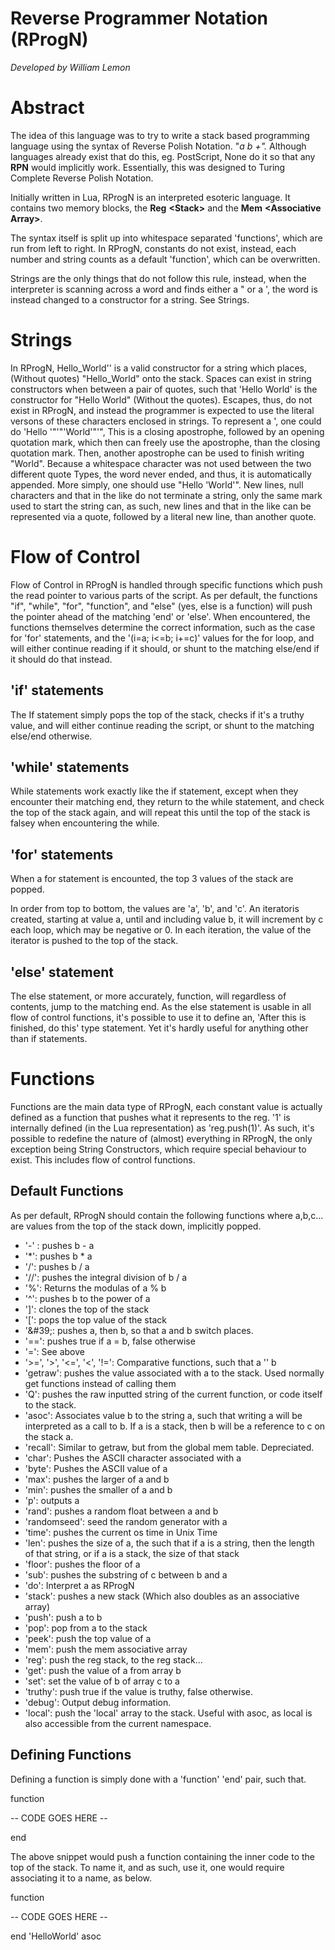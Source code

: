 

# Reverse Programmer Notation (RProgN)

_Developed by William Lemon_

# Abstract

The idea of this language was to try to write a stack based programming language using the syntax of Reverse Polish Notation. &quot;_a b +&quot;._ Although languages already exist that do this, eg. PostScript, None do it so that any **RPN** would implicitly work. Essentially, this was designed to Turing Complete Reverse Polish Notation.

Initially written in Lua, RProgN is an interpreted esoteric language. It contains two memory blocks, the **Reg**  **&lt;Stack&gt;** and the **Mem**  **&lt;Associative Array&gt;**.

The syntax itself is split up into whitespace separated &#39;functions&#39;, which are run from left to right. In RProgN, constants do not exist, instead, each number and string counts as a default &#39;function&#39;, which can be overwritten.

Strings are the only things that do not follow this rule, instead, when the interpreter is scanning across a word and finds either a &quot; or a &#39;, the word is instead changed to a constructor for a string. See Strings.

# Strings

In RProgN, Hello\_World&#39;&#39; is a valid constructor for a string which places, (Without quotes) &quot;Hello\_World&quot; onto the stack.  Spaces can exist in string constructors when between a pair of quotes, such that &#39;Hello World&#39; is the constructor for &quot;Hello World&quot; (Without the quotes).  Escapes, thus, do not exist in RProgN, and instead the programmer is expected to use the literal versons of these characters enclosed in strings. To represent a &#39;, one could do &#39;Hello &#39;&quot;&#39;&quot;&#39;World&#39;&quot;&#39;&quot;, This is a closing apostrophe, followed by an opening quotation mark, which then can freely use the apostrophe, than the closing quotation mark. Then, another apostrophe can be used to finish writing &quot;World&quot;. Because a whitespace character was not used between the two different quote Types, the word never ended, and thus, it is automatically appended. More simply, one should use &quot;Hello &#39;World&#39;&quot;. New lines, null characters and that in the like do not terminate a string, only the same mark used to start the string can, as such, new lines and that in the like can be represented via a quote, followed by a literal new line, than another quote.

# Flow of Control

Flow of Control in RProgN is handled through specific functions which push the read pointer to various parts of the script. As per default, the functions &quot;if&quot;, &quot;while&quot;, &quot;for&quot;, &quot;function&quot;, and &quot;else&quot; (yes, else is a function) will push the pointer ahead of the matching &#39;end&#39; or &#39;else&#39;. When encountered, the functions themselves determine the correct information, such as the case for &#39;for&#39; statements, and the &#39;(i=a; i&lt;=b; i+=c)&#39; values for the for loop, and will either continue reading if it should, or shunt to the matching else/end if it should do that instead.

## &#39;if&#39; statements

The If statement simply pops the top of the stack, checks if it&#39;s a truthy value, and will either continue reading the script, or shunt to the matching else/end otherwise.

## &#39;while&#39; statements

While statements work exactly like the if statement, except when they encounter their matching end, they return to the while statement, and check the top of the stack again, and will repeat this until the top of the stack is falsey when encountering the while.

## &#39;for&#39; statements

When a for statement is encounted, the top 3 values of the stack are popped.

In order from top to bottom, the values are &#39;a&#39;, &#39;b&#39;, and &#39;c&#39;.
An iteratoris created, starting at value a, until and including value b, it will increment by c each loop, which may be negative or 0. In each iteration, the value of the iterator is pushed to the top of the stack.

## &#39;else&#39; statement

The else statement, or more accurately, function, will regardless of contents, jump to the matching end.  As the else statement is usable in all flow of control functions, it&#39;s possible to use it to define an, &#39;After this is finished, do this&#39; type statement. Yet it&#39;s hardly useful for anything other than if statements.

# Functions

Functions are the main data type of RProgN, each constant value is actually defined as a function that pushes what it represents to the reg. &#39;1&#39; is internally defined (in the Lua representation) as &#39;reg.push(1)&#39;. As such, it&#39;s possible to redefine the nature of (almost) everything in RProgN, the only exception being String Constructors, which require special behaviour to exist. This includes flow of control functions.

## Default Functions

As per default, RProgN should contain the following functions where a,b,c... are values from the top of the stack down, implicitly popped.

- &#39;-&#39; : pushes b - a
- &#39;\*&#39;: pushes b \* a
- &#39;/&#39;: pushes b / a
- &#39;//&#39;: pushes the integral division of b / a
- &#39;%&#39;: Returns the modulas of a % b
- &#39;^&#39;: pushes b to the power of a
- &#39;]&#39;: clones the top of the stack
- &#39;[&#39;: pops the top value of the stack
- &#39;\&#39;: pushes a, then b, so that a and b switch places.
- &#39;==&#39;: pushes true if a = b, false otherwise
- &#39;=&#39;: See above
- &#39;&gt;=&#39;, &#39;&gt;&#39;, &#39;&lt;=&#39;, &#39;&lt;&#39;, &#39;!=&#39;: Comparative functions, such that a &#39;&#39; b
- &#39;getraw&#39;: pushes the value associated with a to the stack. Used normally get functions instead of calling them
- &#39;Q&#39;: pushes the raw inputted string of the current function, or code itself to the stack.
- &#39;asoc&#39;: Associates value b to the string a, such that writing a will be interpreted as a call to b. If a is a stack, then b will be a reference to c on the stack a.
- &#39;recall&#39;: Similar to getraw, but from the global mem table. Depreciated.
- &#39;char&#39;: Pushes the ASCII character associated with a
- &#39;byte&#39;: Pushes the ASCII value of a
- &#39;max&#39;: pushes the larger of a and b
- &#39;min&#39;: pushes the smaller of a and b
- &#39;p&#39;: outputs a
- &#39;rand&#39;: pushes a random float between a and b
- &#39;randomseed&#39;: seed the random generator with a
- &#39;time&#39;: pushes the current os time in Unix Time
- &#39;len&#39;: pushes the size of a, the such that if a is a string, then the length of that string, or if a is a stack, the size of that stack
- &#39;floor&#39;: pushes the floor of a
- &#39;sub&#39;: pushes the substring of c between b and a
- &#39;do&#39;: Interpret a as RProgN
- &#39;stack&#39;: pushes a new stack (Which also doubles as an associative array)
- &#39;push&#39;: push a to b
- &#39;pop&#39;: pop from a to the stack
- &#39;peek&#39;: push the top value of a
- &#39;mem&#39;: push the mem associative array
- &#39;reg&#39;: push the reg stack, to the reg stack...
- &#39;get&#39;: push the value of a from array b
- &#39;set&#39;: set the value of b of array c to a
- &#39;truthy&#39;: push true if the value is truthy, false otherwise.
- &#39;debug&#39;: Output debug information.
- &#39;local&#39;: push the &#39;local&#39; array to the stack. Useful with asoc, as local is also accessible from the current namespace.

## Defining Functions

Defining a function is simply done with a &#39;function&#39; &#39;end&#39; pair, such that.

function

-- CODE GOES HERE --

end

The above snippet would push a function containing the inner code to the top of the stack. To name it, and as such, use it, one would require associating it to a name, as below.

function

-- CODE GOES HERE --

end &#39;HelloWorld&#39; asoc

